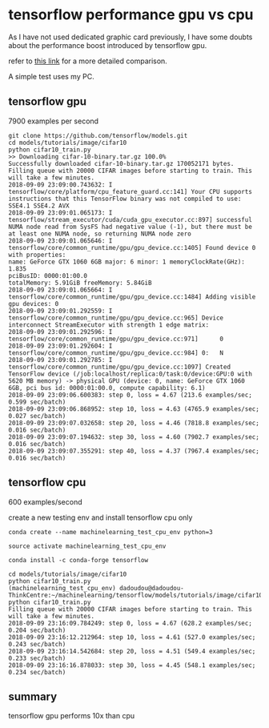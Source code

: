 # tensorflow performance gpu vs cpu
As I have not used dedicated graphic card previously, I have some doubts about the performance boost introduced by tensorflow gpu.

refer to [this link](https://medium.com/@andriylazorenko/tensorflow-performance-test-cpu-vs-gpu-79fcd39170c) for a more detailed comparison.

A simple test uses my PC.

## tensorflow gpu
7900 examples per second

```
git clone https://github.com/tensorflow/models.git
cd models/tutorials/image/cifar10
python cifar10_train.py
>> Downloading cifar-10-binary.tar.gz 100.0%
Successfully downloaded cifar-10-binary.tar.gz 170052171 bytes.
Filling queue with 20000 CIFAR images before starting to train. This will take a few minutes.
2018-09-09 23:09:00.743632: I tensorflow/core/platform/cpu_feature_guard.cc:141] Your CPU supports instructions that this TensorFlow binary was not compiled to use: SSE4.1 SSE4.2 AVX
2018-09-09 23:09:01.065173: I tensorflow/stream_executor/cuda/cuda_gpu_executor.cc:897] successful NUMA node read from SysFS had negative value (-1), but there must be at least one NUMA node, so returning NUMA node zero
2018-09-09 23:09:01.065646: I tensorflow/core/common_runtime/gpu/gpu_device.cc:1405] Found device 0 with properties:
name: GeForce GTX 1060 6GB major: 6 minor: 1 memoryClockRate(GHz): 1.835
pciBusID: 0000:01:00.0
totalMemory: 5.91GiB freeMemory: 5.84GiB
2018-09-09 23:09:01.065664: I tensorflow/core/common_runtime/gpu/gpu_device.cc:1484] Adding visible gpu devices: 0
2018-09-09 23:09:01.292559: I tensorflow/core/common_runtime/gpu/gpu_device.cc:965] Device interconnect StreamExecutor with strength 1 edge matrix:
2018-09-09 23:09:01.292596: I tensorflow/core/common_runtime/gpu/gpu_device.cc:971]      0
2018-09-09 23:09:01.292604: I tensorflow/core/common_runtime/gpu/gpu_device.cc:984] 0:   N
2018-09-09 23:09:01.292785: I tensorflow/core/common_runtime/gpu/gpu_device.cc:1097] Created TensorFlow device (/job:localhost/replica:0/task:0/device:GPU:0 with 5620 MB memory) -> physical GPU (device: 0, name: GeForce GTX 1060 6GB, pci bus id: 0000:01:00.0, compute capability: 6.1)
2018-09-09 23:09:06.600383: step 0, loss = 4.67 (213.6 examples/sec; 0.599 sec/batch)
2018-09-09 23:09:06.868952: step 10, loss = 4.63 (4765.9 examples/sec; 0.027 sec/batch)
2018-09-09 23:09:07.032658: step 20, loss = 4.46 (7818.8 examples/sec; 0.016 sec/batch)
2018-09-09 23:09:07.194632: step 30, loss = 4.60 (7902.7 examples/sec; 0.016 sec/batch)
2018-09-09 23:09:07.355291: step 40, loss = 4.37 (7967.4 examples/sec; 0.016 sec/batch)
```

## tensorflow cpu

600 examples/second

create a new testing env and install tensorflow cpu only

```
conda create --name machinelearning_test_cpu_env python=3

source activate machinelearning_test_cpu_env

conda install -c conda-forge tensorflow 

cd models/tutorials/image/cifar10
python cifar10_train.py
(machinelearning_test_cpu_env) dadoudou@dadoudou-ThinkCentre:~/machinelearning/tensorflow/models/tutorials/image/cifar10$ python cifar10_train.py
Filling queue with 20000 CIFAR images before starting to train. This will take a few minutes.
2018-09-09 23:16:09.784249: step 0, loss = 4.67 (628.2 examples/sec; 0.204 sec/batch)
2018-09-09 23:16:12.212964: step 10, loss = 4.61 (527.0 examples/sec; 0.243 sec/batch)
2018-09-09 23:16:14.542684: step 20, loss = 4.51 (549.4 examples/sec; 0.233 sec/batch)
2018-09-09 23:16:16.878033: step 30, loss = 4.45 (548.1 examples/sec; 0.234 sec/batch)
```

## summary
tensorflow gpu performs 10x than cpu